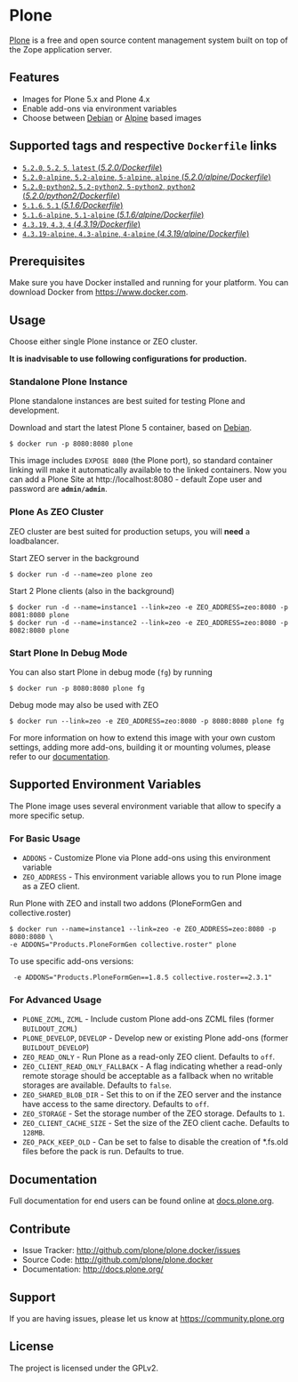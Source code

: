 # Plone

[Plone](https://plone.org) is a free and open source content management system built on top of the Zope application server.


## Features

- Images for Plone 5.x and Plone 4.x
- Enable add-ons via environment variables
- Choose between [Debian](https://www.debian.org/) or [Alpine](http://www.alpinelinux.org/) based images


## Supported tags and respective `Dockerfile` links

- [`5.2.0`, `5.2`, `5`, `latest` (*5.2.0/Dockerfile*)](https://github.com/plone/plone.docker/blob/master/5.2/5.2.0/debian/Dockerfile)
- [`5.2.0-alpine`, `5.2-alpine`, `5-alpine`, `alpine` (*5.2.0/alpine/Dockerfile*)](https://github.com/plone/plone.docker/blob/master/5.2/5.2.0/alpine/Dockerfile)
- [`5.2.0-python2`, `5.2-python2`, `5-python2`, `python2` (*5.2.0/python2/Dockerfile*)](https://github.com/plone/plone.docker/blob/master/5.2/5.2.0/python2/Dockerfile)
- [`5.1.6`, `5.1` (*5.1.6/Dockerfile*)](https://github.com/plone/plone.docker/blob/master/5.1/5.1.6/debian/Dockerfile)
- [`5.1.6-alpine`, `5.1-alpine` (*5.1.6/alpine/Dockerfile*)](https://github.com/plone/plone.docker/blob/master/5.1/5.1.6/alpine/Dockerfile)
- [`4.3.19`, `4.3`, `4` (*4.3.19/Dockerfile*)](https://github.com/plone/plone.docker/blob/master/4.3/4.3.19/debian/Dockerfile)
- [`4.3.19-alpine`, `4.3-alpine`, `4-alpine` (*4.3.19/alpine/Dockerfile*)](https://github.com/plone/plone.docker/blob/master/4.3/4.3.19/alpine/Dockerfile)


## Prerequisites

Make sure you have Docker installed and running for your platform. You can download Docker from https://www.docker.com.


## Usage

Choose either single Plone instance or ZEO cluster.

**It is inadvisable to use following configurations for production.**


### Standalone Plone Instance

Plone standalone instances are best suited for testing Plone and development.

Download and start the latest Plone 5 container, based on [Debian](https://www.debian.org/).

```console
$ docker run -p 8080:8080 plone
```

This image includes `EXPOSE 8080` (the Plone port), so standard container linking will make it automatically available to the linked containers. Now you can add a Plone Site at http://localhost:8080 - default Zope user and password are **`admin/admin`**.


### Plone As ZEO Cluster

ZEO cluster are best suited for production setups, you will **need** a loadbalancer.

Start ZEO server in the background

```console
$ docker run -d --name=zeo plone zeo
```

Start 2 Plone clients (also in the background)

```console
$ docker run -d --name=instance1 --link=zeo -e ZEO_ADDRESS=zeo:8080 -p 8081:8080 plone
$ docker run -d --name=instance2 --link=zeo -e ZEO_ADDRESS=zeo:8080 -p 8082:8080 plone
```

### Start Plone In Debug Mode

You can also start Plone in debug mode (`fg`) by running

```console
$ docker run -p 8080:8080 plone fg
```

Debug mode may also be used with ZEO

```console
$ docker run --link=zeo -e ZEO_ADDRESS=zeo:8080 -p 8080:8080 plone fg
```

For more information on how to extend this image with your own custom settings, adding more add-ons, building it or mounting volumes, please refer to our [documentation](https://docs.plone.org/manage/docker/docs/index.html).


## Supported Environment Variables

The Plone image uses several environment variable that allow to specify a more specific setup.

### For Basic Usage

* `ADDONS` - Customize Plone via Plone add-ons using this environment variable
* `ZEO_ADDRESS` - This environment variable allows you to run Plone image as a ZEO client.

Run Plone with ZEO and install two addons (PloneFormGen and collective.roster)

```console
$ docker run --name=instance1 --link=zeo -e ZEO_ADDRESS=zeo:8080 -p 8080:8080 \
-e ADDONS="Products.PloneFormGen collective.roster" plone
```

To use specific add-ons versions:

```console
 -e ADDONS="Products.PloneFormGen==1.8.5 collective.roster==2.3.1"
```

### For Advanced Usage

* `PLONE_ZCML`, `ZCML` - Include custom Plone add-ons ZCML files (former `BUILDOUT_ZCML`)
* `PLONE_DEVELOP`, `DEVELOP` - Develop new or existing Plone add-ons (former `BUILDOUT_DEVELOP`)
* `ZEO_READ_ONLY` - Run Plone as a read-only ZEO client. Defaults to `off`.
* `ZEO_CLIENT_READ_ONLY_FALLBACK` - A flag indicating whether a read-only remote storage should be acceptable as a fallback when no writable storages are available. Defaults to `false`.
* `ZEO_SHARED_BLOB_DIR` - Set this to on if the ZEO server and the instance have access to the same directory. Defaults to `off`.
* `ZEO_STORAGE` - Set the storage number of the ZEO storage. Defaults to `1`.
* `ZEO_CLIENT_CACHE_SIZE` - Set the size of the ZEO client cache. Defaults to `128MB`.
* `ZEO_PACK_KEEP_OLD` - Can be set to false to disable the creation of *.fs.old files before the pack is run. Defaults to true.


## Documentation

Full documentation for end users can be found online at [docs.plone.org](https://docs.plone.org/manage/docker/docs/index.html).


## Contribute


- Issue Tracker: http://github.com/plone/plone.docker/issues
- Source Code: http://github.com/plone/plone.docker
- Documentation: http://docs.plone.org/


## Support


If you are having issues, please let us know at https://community.plone.org


## License

The project is licensed under the GPLv2.
